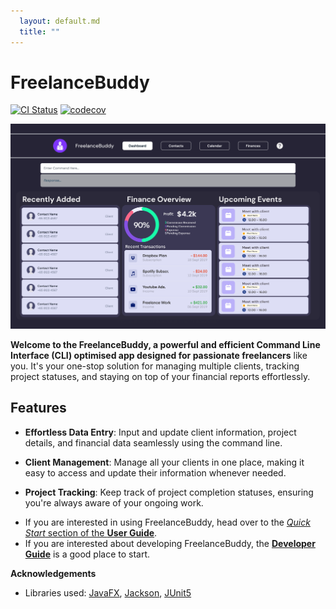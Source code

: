 ```yaml
---
  layout: default.md
  title: ""
---
```




# FreelanceBuddy

[![CI Status](https://github.com/se-edu/addressbook-level3/workflows/Java%20CI/badge.svg)](https://github.com/se-edu/addressbook-level3/actions)
[![codecov](https://codecov.io/gh/se-edu/addressbook-level3/branch/master/graph/badge.svg)](https://codecov.io/gh/se-edu/addressbook-level3)

![Ui](images/Ui.png)

**Welcome to the FreelanceBuddy, a powerful and efficient Command Line Interface (CLI) optimised app designed for passionate freelancers** like you.
It's your one-stop solution for managing multiple clients, tracking project statuses, and staying on top of your financial reports effortlessly.

## Features

- **Effortless Data Entry**: Input and update client
  information, project details, and financial data
  seamlessly using the command line.

- **Client Management**: Manage all your clients in
  one place, making it easy to access and update their
  information whenever needed.

- **Project Tracking**: Keep track of project completion
  statuses, ensuring you're always aware of your ongoing work.

* If you are interested in using FreelanceBuddy, head over to the [_Quick Start_ section of the **User Guide**](UserGuide.html#quick-start).
* If you are interested about developing FreelanceBuddy, the [**Developer Guide**](DeveloperGuide.html) is a good place to start.


**Acknowledgements**

* Libraries used: [JavaFX](https://openjfx.io/), [Jackson](https://github.com/FasterXML/jackson), [JUnit5](https://github.com/junit-team/junit5)
